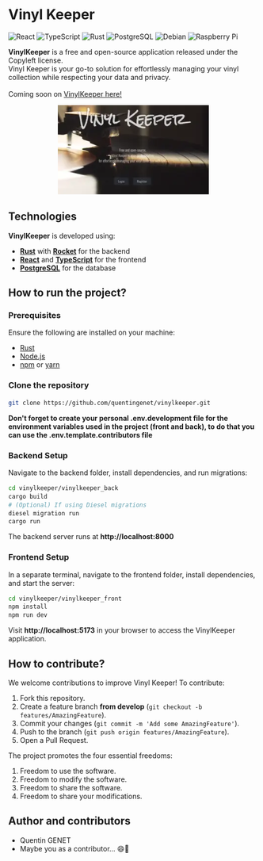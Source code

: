 
# Vinyl Keeper

![React](https://img.shields.io/badge/react-%2320232a.svg?style=for-the-badge&logo=react&logoColor=%2361DAFB)
![TypeScript](https://img.shields.io/badge/typescript-%23007ACC.svg?style=for-the-badge&logo=typescript&logoColor=white)
![Rust](https://img.shields.io/badge/Rust-000000?style=for-the-badge&logo=rust&logoColor=orange)
![PostgreSQL](https://img.shields.io/badge/PostgreSQL-316192?style=for-the-badge&logo=postgresql&logoColor=white)
![Debian](https://img.shields.io/badge/Debian-D70A53?style=for-the-badge&logo=debian&logoColor=white)
![Raspberry Pi](https://img.shields.io/badge/-RaspberryPi-C51A4A?style=for-the-badge&logo=Raspberry-Pi)

**VinylKeeper** is a free and open-source application released under the Copyleft license.
<br>Vinyl Keeper is your go-to solution for effortlessly managing your vinyl collection while respecting your data and privacy.
<br><br>Coming soon on [VinylKeeper here!](https://vinylkeeper.quentingenet.fr/)

<p align="center">
  <a href="https://vinylkeeper.quentingenet.fr/">
    <img src="https://github.com/quentingenet/vinylkeeper/blob/develop/vinylkeeper_preview.webp" alt="VinylKeeper preview">
  </a>
</p>


## Technologies

**VinylKeeper** is developed using:
- **[Rust](https://www.rust-lang.org)** with **[Rocket](https://rocket.rs)** for the backend
- **[React](https://reactjs.org)** and **[TypeScript](https://www.typescriptlang.org/)** for the frontend
- **[PostgreSQL](https://www.postgresql.org/)** for the database

## How to run the project?

### Prerequisites

Ensure the following are installed on your machine:

- [Rust](https://www.rust-lang.org)
- [Node.js](https://nodejs.org/)
- [npm](https://www.npmjs.com/) or [yarn](https://yarnpkg.com/)

### Clone the repository

```bash
git clone https://github.com/quentingenet/vinylkeeper.git
```
**Don't forget to create your personal .env.development file for the environment variables used in the project (front and back), to do that you can use the .env.template.contributors file**

### Backend Setup
Navigate to the backend folder, install dependencies, and run migrations:

```bash
cd vinylkeeper/vinylkeeper_back
cargo build
# (Optional) If using Diesel migrations
diesel migration run
cargo run
```
The backend server runs at **http://localhost:8000**

### Frontend Setup
In a separate terminal, navigate to the frontend folder, install dependencies, and start the server:

```bash
cd vinylkeeper/vinylkeeper_front
npm install
npm run dev
```
Visit **http://localhost:5173** in your browser to access the VinylKeeper application.

## How to contribute?

We welcome contributions to improve Vinyl Keeper! To contribute:

1. Fork this repository.
2. Create a feature branch **from develop** (`git checkout -b features/AmazingFeature`).
3. Commit your changes (`git commit -m 'Add some AmazingFeature'`).
4. Push to the branch (`git push origin features/AmazingFeature`).
5. Open a Pull Request.

The project promotes the four essential freedoms:
1. Freedom to use the software.
2. Freedom to modify the software.
3. Freedom to share the software.
4. Freedom to share your modifications.

## Author and contributors

- Quentin GENET
- Maybe you as a contributor... 😄🚀
